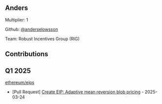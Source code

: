 
## Anders
Multiplier: 1

Github: [@anderselowsson](https://github.com/anderselowsson)

Team: Robust Incentives Group (RIG)

## Contributions

## Q1 2025

[ethereum/eips](https://github.com/ethereum/eips)
* [Pull Request] [Create EIP: Adaptive mean reversion blob pricing](https://github.com/ethereum/EIPs/pull/9518) - 2025-03-24
